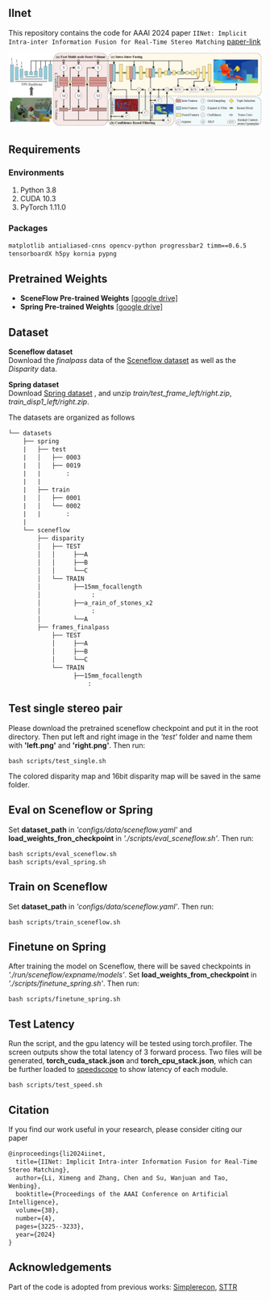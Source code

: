 ## IInet

This repository contains the code for AAAI 2024 paper `IINet: Implicit Intra-inter Information Fusion for Real-Time Stereo Matching`
[paper-link](https://ojs.aaai.org/index.php/AAAI/article/download/28107/28218)

![alt text](./iinet.png)



## Requirements

### Environments

1. Python 3.8
2. CUDA 10.3
3. PyTorch 1.11.0
### Packages
    matplotlib antialiased-cnns opencv-python progressbar2 timm==0.6.5 tensorboardX h5py kornia pypng


## Pretrained Weights

- **SceneFlow Pre-trained Weights** [[google drive]](https://drive.google.com/file/d/1Jnq2vpmldAmzwUxoM83OWU87pDIYFGjs/view?usp=sharing)
- **Spring Pre-trained Weights** [[google drive]](https://drive.google.com/file/d/1VImTxmBh5SgDQJQ32S0XSvajKh5Jx8UF/view?usp=sharing)

       
## Dataset
**Sceneflow dataset**  
Download the *finalpass* data of the [Sceneflow dataset](https://lmb.informatik.uni-freiburg.de/resources/datasets/SceneFlowDatasets.en.html) as well as the *Disparity* data.

**Spring dataset**  
Download [Spring dataset](https://darus.uni-stuttgart.de/dataset.xhtml?persistentId=doi:10.18419/darus-3376) ,
and unzip *train/test_frame_left/right.zip*, *train_disp1_left/right.zip*.

The datasets are organized as follows
```
└── datasets
    ├── spring
    |   ├── test
    |   │   ├── 0003
    |   │   ├── 0019
    |   |       :
    |   |
    |   ├── train
    |   │   ├── 0001
    |   │   └── 0002
    |   |       :    
    |
    └── sceneflow
        ├── disparity
        │   ├── TEST
        │   │     ├──A
        │   │     ├──B
        │   │     └──C  
        │   └── TRAIN
        │         ├──15mm_focallength
        │              :
        │         ├──a_rain_of_stones_x2
        │              :
        │         └──A             
        ├── frames_finalpass
            ├── TEST
            │     ├──A
            │     ├──B
            │     └──C           
            └── TRAIN
                  ├──15mm_focallength
                      :   

```

## Test single stereo pair
Please download the pretrained sceneflow checkpoint and put it in the root directory. Then
put left and right image in the *'test'* folder and name them with **'left.png'** 
and **'right.png'**. Then run:

    bash scripts/test_single.sh

The colored disparity map and 16bit disparity map will be saved in the same folder.
## Eval on Sceneflow or Spring
Set **dataset_path** in *'configs/data/sceneflow.yaml'* and **load_weights_fron_checkpoint** in
*'./scripts/eval_sceneflow.sh'*. Then run:

    bash scripts/eval_sceneflow.sh
    bash scripts/eval_spring.sh

## Train on Sceneflow
Set **dataset_path** in *'configs/data/sceneflow.yaml'*. Then run:

    bash scripts/train_sceneflow.sh

## Finetune on Spring
After training the model on Sceneflow, there will be saved checkpoints in 
*'./run/sceneflow/expname/models'*. Set **load_weights_from_checkpoint** in 
*'./scripts/finetune_spring.sh'*. Then run:

    bash scripts/finetune_spring.sh

## Test Latency
Run the script, and the gpu latency will be tested using torch.profiler. The screen outputs
show the total latency of 3 forward process. Two files will be generated, **torch_cuda_stack.json** and
**torch_cpu_stack.json**, which can be further loaded to [speedscope](https://www.speedscope.app/) to 
show latency of each module.

    bash scripts/test_speed.sh
## Citation

If you find our work useful in your research, please consider citing our paper

    @inproceedings{li2024iinet,
      title={IINet: Implicit Intra-inter Information Fusion for Real-Time Stereo Matching},
      author={Li, Ximeng and Zhang, Chen and Su, Wanjuan and Tao, Wenbing},
      booktitle={Proceedings of the AAAI Conference on Artificial Intelligence},
      volume={38},
      number={4},
      pages={3225--3233},
      year={2024}
    }

## Acknowledgements

Part of the code is adopted from previous works: [Simplerecon](https://github.com/nianticlabs/simplerecon), [STTR](https://github.com/mli0603/stereo-transformer)



